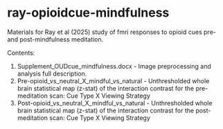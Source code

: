 # ray-opioidcue-mindfulness
Materials for Ray et al (2025) study of fmri responses to opioid cues pre- and post-mindfulness meditation.

Contents:
1. Supplement_OUDcue_mindfulness.docx - Image preprocessing and analysis full description.
2. Pre-opioid_vs_neutral_X_mindful_vs_natural - Unthresholded whole brain statistical map (z-stat) of the interaction contrast for the pre-meditation scan: Cue Type X Viewing Strategy
3. Post-opioid_vs_neutral_X_mindful_vs_natural - Unthresholded whole brain statistical map (z-stat) of the interaction contrast for the post-meditation scan: Cue Type X Viewing Strategy
